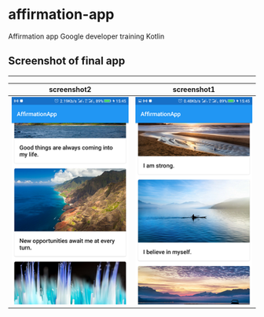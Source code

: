 # affirmation-app
Affirmation app Google developer training Kotlin

Screenshot of final app
--------------

---------------------------
screenshot2					     |  screenshot1
:----------------------------------------------------:|:-------------------------:
![Alt text](screenshots/image1.png)  |  ![Alt text](screenshots/image2.png?)
                                        
  


